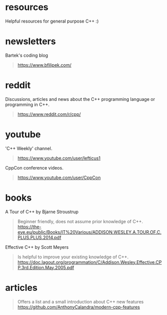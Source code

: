 # resources
Helpful resources for general purpose C++ :)

# newsletters
Bartek's coding blog
> https://www.bfilipek.com/

# reddit
Discussions, articles and news about the C++ programming language or programming in C++.
> https://www.reddit.com/r/cpp/

# youtube
'C++ Weekly' channel.
> https://www.youtube.com/user/lefticus1

CppCon conference videos.
> https://www.youtube.com/user/CppCon

# books
A Tour of C++ by Bjarne Stroustrup
> Beginner friendly, does not assume prior knowledge of C++.
> https://the-eye.eu/public/Books/IT%20Various/ADDISON.WESLEY.A.TOUR.OF.C.PLUS.PLUS.2014.pdf

Effective C++ by Scott Meyers
> Is helpful to improve your existing knowledge of C++.
> https://doc.lagout.org/programmation/C/Addison.Wesley.Effective.CPP.3rd.Edition.May.2005.pdf

# articles

> Offers a list and a small introduction about C++ new features
https://github.com/AnthonyCalandra/modern-cpp-features
